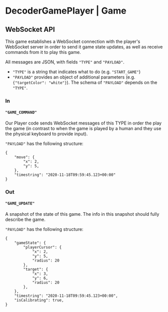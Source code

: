 # DecoderGamePlayer | Game

## WebSocket API

This game establishes a WebSocket connection with the player's WebSocket server in order to send it game state updates, as well as receive commands from it to play this game.

All messages are JSON, with fields `"TYPE"` and `"PAYLOAD"`.

- `"TYPE"` is a string that indicates what to do (e.g. `"START_GAME"`)
- `"PAYLOAD"` provides an object of additional parameters (e.g. `{"targetColor": "white"}`). The schema of `"PAYLOAD"` depends on the `"TYPE"`.

### In

#### `"GAME_COMMAND"`

Our Player code sends WebSocket messages of this TYPE in order the play the game (in contrast to when the game is played by a human and they use the physical keyboard to provide input).

`"PAYLOAD"` has the following structure:

```
{
    "move": {
        "x": 2,
        "y": 5,
    },
    "timestring": "2020-11-18T09:59:45.123+00:00"
}
```

### Out

#### `"GAME_UPDATE"`

A snapshot of the state of this game. The info in this snapshot should fully describe the game.

`"PAYLOAD"` has the following structure:

```
{
    "gameState": {
        "playerCursor": {
            "x": 2,
            "y": 5,
            "radius": 20
        },
        "target": {
            "x": 3,
            "y": 6,
            "radius": 20
        },
    },
    "timestring": "2020-11-18T09:59:45.123+00:00",
    "isCalibrating": true,
}
```
